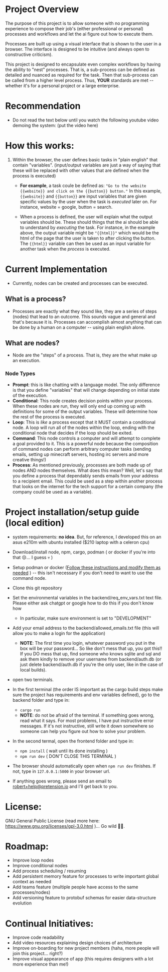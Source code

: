 # Project Overview
The purpose of this project is to allow someone with no programming experience to compose their job's (either professional or personal) processes and workflows and let the ai figure out how to execute them.

Processes are built up using a visual interface that is shown to the user in a browser. The interface is designed to be intuitive (and always open to constructive criticism).

This project is designed to encapsulate even complex workflows by having the ability to "nest" processes. That is, a sub-process can be defined as detailed and nuanced as required for the task. Then that sub-process can be called from a higher level process. Thus, **YOUR** standards are met -- whether it's for a personal project or a large enterprise.

# Recommendation
* Do not read the text below until you watch the following youtube video demoing the system: (put the video here)

# How this works:
1. Within the browser, the user defines basic tasks in "plain english" that contain "variables". (input/output variables are just a way of saying that these will be replaced with other values that are defined when the process is executed)
   - **For example**, a task coule be defined as: `"Go to the website {{website}} and click on the {{button}} button."` In this example, `{{website}}` and `{{button}}` are input variables that are given specific values by the user when the task is _executed_ later on. For instance, website = google, button = search.

   - When a process is defined, the user will explain what the output variables should be. These should things that the ai should be able to understand by _executing_ the task. For instance, in the example above, the output variable might be `"{{html}}"` which would be the html of the page that the user is taken to after clicking the button. The `{{html}}` variable can then be used as an input variable for another task when the _process_ is executed.

# Current Implementation
- Currently, nodes can be created and processes can be executed.

## What is a process?
- Processes are exactly what they sound like, they are a series of steps (nodes) that lead to an outcome. This sounds vague and general and that's because it is. Processes can accomplish almost anything that can be done by a human on a computer -- using plain english alone.

## What are nodes?
- Node are the "steps" of a process. That is, they are the what make up an execution.

### Node Types 
- **Prompt**: this is like chatting with a language model. The only difference is that you define "variables" that will change depending on initial state of the execution.
- **Conditional**: This node creates decision points within your process. When these nodes are run, they will only end up coming up with definitions for some of the output variables. These will determine how the rest of the process is executed.
- **Loop**: This is *like* a process except that it MUST contain a conditional node. A loop will run all of the nodes within the loop, ending with the conditional node that decides if the loop should be exited.
- **Command**: This node controls a computer and will attempt to complete a goal provided to it. This is a powerful node because the composition of command nodes can perform arbitrary computer tasks (sending emails, setting up minecraft servers, hosting irc servers and more creative things!)
- **Process**: As mentioned previously, processes are both made up of nodes AND nodes themselves. What does this mean? Well, let's say that you define a process that dependably sends emails from your address to a recipient email. This could be used as a step within another process that looks on the internet for the tech support for a certain company (the company could be used as a variable). 

# Project installation/setup guide (local edition)
- system requirements: **no idea**. But, for reference, I developed this on an asus e210m with ubuntu installed ($210 laptop with a celeron cpu)
- Download/install node, npm, cargo, podman ( or docker if you're into that 😒... I guess 💀 )
- Setup podman or docker ([Follow these instructions and modify them as needed](https://chat.openai.com/share/419b50ef-ee4a-4f57-a13e-96927f1fd24e) ) -- this isn't  necessary if you don't need to want to use the command node.
- Clone this git repository
- Set the environmental variables in the backend/req_env_vars.txt text file. Please either ask chatgpt or google how to do this if you don't know how
   - In particular, make sure environment is set to "DEVELOPMENT" 
- Add your email address to the backend/allowed_emails.txt file (this will allow you to make a login for the application)
   - **NOTE**: The first time you login, whatever password you put in the box will be your password... So like don't mess that up, you got this!! If you DO mess that up, find someone who knows sqlite and sql and ask them kindly to remove your username from backend/auth.db (or just delete backend/auth.db if you're the only user, like in the case of local builds).
- open two terminals. 

- In the first terminal (the order IS important as the cargo build steps make sure the project has requirements and env variables defined), go to the backend folder and type in:
   - `cargo run`
   - **NOTE**: do not be afraid of the terminal. If something goes wrong, read what it says. For most problems, I have put instructive error messages. If it's not instructive, still write it down somewhere so someone can help you figure out how to solve your problem.

- In the second termal, open the frontend folder and type in:
   - `npm install`
   ( wait until its done installing )
   - `npm run dev`
   ( DON'T CLOSE THIS TERMINAL )

- The browser should automatically open when `npm run dev` finishes. If not, type in `127.0.0.1:5000` in your browser url.

- If anything goes wrong, please send an email to robert+help@pretension.io and I'll get back to you. 

# License:
GNU General Public License (read more here: https://www.gnu.org/licenses/gpl-3.0.html )... Go wild 🍾🥂. 


# Roadmap:
- Improve loop nodes
- Improve conditional nodes
- Add process scheduling / resuming
- Add persistent memory feature for processes to write important global context as needed
- Add teams feature (multiple people have access to the same processes/nodes)
- Add versioning feature to protobuf schemas for easier data-structure evolution


# Continual Initiatives:
- Improve code readability
- Add video resources explaining design choices of architecture
- Improve on-boarding for new project members (haha, more people will join this project... right?)
- Improve visual appearance of app (this requires designers with a lot more experience than me!)